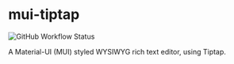 # mui-tiptap

![GitHub Workflow Status](https://github.com/sjdemartini/mui-tiptap/actions/workflows/build-test.yml/badge.svg?branch=main)

A Material-UI (MUI) styled WYSIWYG rich text editor, using Tiptap.
